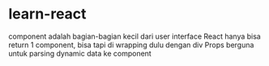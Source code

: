 # learn-react


component adalah bagian-bagian kecil dari user interface
React hanya bisa return 1 component, bisa tapi di wrapping dulu dengan div
Props berguna untuk parsing dynamic data ke component
